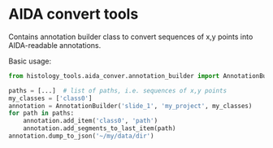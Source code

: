 # AIDA convert tools
Contains annotation builder class to convert sequences of x,y points into AIDA-readable annotations.
 
Basic usage:
```python
from histology_tools.aida_conver.annotation_builder import AnnotationBuilder

paths = [...]  # list of paths, i.e. sequences of x,y points
my_classes = ['class0']
annotation = AnnotationBuilder('slide_1', 'my_project', my_classes)
for path in paths:
    annotation.add_item('class0', 'path')
    annotation.add_segments_to_last_item(path)
annotation.dump_to_json('~/my/data/dir')
```
